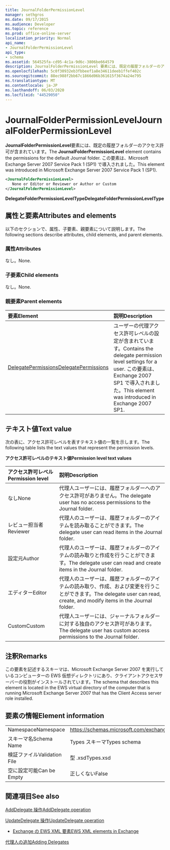 ```yaml
---
title: JournalFolderPermissionLevel
manager: sethgros
ms.date: 09/17/2015
ms.audience: Developer
ms.topic: reference
ms.prod: office-online-server
localization_priority: Normal
api_name:
- JournalFolderPermissionLevel
api_type:
- schema
ms.assetid: 564525fa-cd95-4c1a-9d6c-3806be664579
description: JournalFolderPermissionLevel 要素には、既定の履歴フォルダーのアクセス許可が含まれています。 この要素は、Microsoft Exchange Server 2007 Service Pack 1 (SP1) で導入されました。
ms.openlocfilehash: 5c0f30932eb3fbbeef1a8e34611deeb1ffef402c
ms.sourcegitcommit: 88ec988f2bb67c1866d06b361615f3674a24e795
ms.translationtype: MT
ms.contentlocale: ja-JP
ms.lasthandoff: 06/03/2020
ms.locfileid: "44529050"
---
```

# <a name="journalfolderpermissionlevel"></a><span data-ttu-id="b0823-104">JournalFolderPermissionLevel</span><span class="sxs-lookup"><span data-stu-id="b0823-104">JournalFolderPermissionLevel</span></span>

<span data-ttu-id="b0823-105">**JournalFolderPermissionLevel**要素には、既定の履歴フォルダーのアクセス許可が含まれています。</span><span class="sxs-lookup"><span data-stu-id="b0823-105">The **JournalFolderPermissionLevel** element contains the permissions for the default Journal folder.</span></span> <span data-ttu-id="b0823-106">この要素は、Microsoft Exchange Server 2007 Service Pack 1 (SP1) で導入されました。</span><span class="sxs-lookup"><span data-stu-id="b0823-106">This element was introduced in Microsoft Exchange Server 2007 Service Pack 1 (SP1).</span></span> 
  
```xml
<JournalFolderPermissionLevel>
   None or Editor or Reviewer or Author or Custom
</JournalFolderPermissionLevel>
```

 <span data-ttu-id="b0823-107">**DelegateFolderPermissionLevelType**</span><span class="sxs-lookup"><span data-stu-id="b0823-107">**DelegateFolderPermissionLevelType**</span></span>
## <a name="attributes-and-elements"></a><span data-ttu-id="b0823-108">属性と要素</span><span class="sxs-lookup"><span data-stu-id="b0823-108">Attributes and elements</span></span>

<span data-ttu-id="b0823-109">以下のセクションで、属性、子要素、親要素について説明します。</span><span class="sxs-lookup"><span data-stu-id="b0823-109">The following sections describe attributes, child elements, and parent elements.</span></span>
  
### <a name="attributes"></a><span data-ttu-id="b0823-110">属性</span><span class="sxs-lookup"><span data-stu-id="b0823-110">Attributes</span></span>

<span data-ttu-id="b0823-111">なし。</span><span class="sxs-lookup"><span data-stu-id="b0823-111">None.</span></span>
  
### <a name="child-elements"></a><span data-ttu-id="b0823-112">子要素</span><span class="sxs-lookup"><span data-stu-id="b0823-112">Child elements</span></span>

<span data-ttu-id="b0823-113">なし。</span><span class="sxs-lookup"><span data-stu-id="b0823-113">None.</span></span>
  
### <a name="parent-elements"></a><span data-ttu-id="b0823-114">親要素</span><span class="sxs-lookup"><span data-stu-id="b0823-114">Parent elements</span></span>

|<span data-ttu-id="b0823-115">**要素**</span><span class="sxs-lookup"><span data-stu-id="b0823-115">**Element**</span></span>|<span data-ttu-id="b0823-116">**説明**</span><span class="sxs-lookup"><span data-stu-id="b0823-116">**Description**</span></span>|
|:-----|:-----|
|[<span data-ttu-id="b0823-117">DelegatePermissions</span><span class="sxs-lookup"><span data-stu-id="b0823-117">DelegatePermissions</span></span>](delegatepermissions.md) <br/> |<span data-ttu-id="b0823-118">ユーザーの代理アクセス許可レベルの設定が含まれています。</span><span class="sxs-lookup"><span data-stu-id="b0823-118">Contains the delegate permission level settings for a user.</span></span> <span data-ttu-id="b0823-119">この要素は、Exchange 2007 SP1 で導入されました。</span><span class="sxs-lookup"><span data-stu-id="b0823-119">This element was introduced in Exchange 2007 SP1.</span></span>  <br/> |
   
## <a name="text-value"></a><span data-ttu-id="b0823-120">テキスト値</span><span class="sxs-lookup"><span data-stu-id="b0823-120">Text value</span></span>

<span data-ttu-id="b0823-121">次の表に、アクセス許可レベルを表すテキスト値の一覧を示します。</span><span class="sxs-lookup"><span data-stu-id="b0823-121">The following table lists the text values that represent the permission levels.</span></span>
  
<span data-ttu-id="b0823-122">**アクセス許可レベルのテキスト値**</span><span class="sxs-lookup"><span data-stu-id="b0823-122">**Permission level text values**</span></span>

|<span data-ttu-id="b0823-123">**アクセス許可レベル**</span><span class="sxs-lookup"><span data-stu-id="b0823-123">**Permission level**</span></span>|<span data-ttu-id="b0823-124">**説明**</span><span class="sxs-lookup"><span data-stu-id="b0823-124">**Description**</span></span>|
|:-----|:-----|
|<span data-ttu-id="b0823-125">なし</span><span class="sxs-lookup"><span data-stu-id="b0823-125">None</span></span>  <br/> |<span data-ttu-id="b0823-126">代理人ユーザーには、履歴フォルダーへのアクセス許可がありません。</span><span class="sxs-lookup"><span data-stu-id="b0823-126">The delegate user has no access permissions to the Journal folder.</span></span>  <br/> |
|<span data-ttu-id="b0823-127">レビュー担当者</span><span class="sxs-lookup"><span data-stu-id="b0823-127">Reviewer</span></span>  <br/> |<span data-ttu-id="b0823-128">代理人のユーザーは、履歴フォルダーのアイテムを読み取ることができます。</span><span class="sxs-lookup"><span data-stu-id="b0823-128">The delegate user can read items in the Journal folder.</span></span>  <br/> |
|<span data-ttu-id="b0823-129">設定元</span><span class="sxs-lookup"><span data-stu-id="b0823-129">Author</span></span>  <br/> |<span data-ttu-id="b0823-130">代理人のユーザーは、履歴フォルダーのアイテムの読み取りと作成を行うことができます。</span><span class="sxs-lookup"><span data-stu-id="b0823-130">The delegate user can read and create items in the Journal folder.</span></span>  <br/> |
|<span data-ttu-id="b0823-131">エディター</span><span class="sxs-lookup"><span data-stu-id="b0823-131">Editor</span></span>  <br/> |<span data-ttu-id="b0823-132">代理人のユーザーは、履歴フォルダーのアイテムの読み取り、作成、および変更を行うことができます。</span><span class="sxs-lookup"><span data-stu-id="b0823-132">The delegate user can read, create, and modify items in the Journal folder.</span></span>  <br/> |
|<span data-ttu-id="b0823-133">Custom</span><span class="sxs-lookup"><span data-stu-id="b0823-133">Custom</span></span>  <br/> |<span data-ttu-id="b0823-134">代理人ユーザーには、ジャーナルフォルダーに対する独自のアクセス許可があります。</span><span class="sxs-lookup"><span data-stu-id="b0823-134">The delegate user has custom access permissions to the Journal folder.</span></span>  <br/> |
   
## <a name="remarks"></a><span data-ttu-id="b0823-135">注釈</span><span class="sxs-lookup"><span data-stu-id="b0823-135">Remarks</span></span>

<span data-ttu-id="b0823-136">この要素を記述するスキーマは、Microsoft Exchange Server 2007 を実行しているコンピューターの EWS 仮想ディレクトリにあり、クライアントアクセスサーバーの役割がインストールされています。</span><span class="sxs-lookup"><span data-stu-id="b0823-136">The schema that describes this element is located in the EWS virtual directory of the computer that is running Microsoft Exchange Server 2007 that has the Client Access server role installed.</span></span>
  
## <a name="element-information"></a><span data-ttu-id="b0823-137">要素の情報</span><span class="sxs-lookup"><span data-stu-id="b0823-137">Element information</span></span>

|||
|:-----|:-----|
|<span data-ttu-id="b0823-138">Namespace</span><span class="sxs-lookup"><span data-stu-id="b0823-138">Namespace</span></span>  <br/> |https://schemas.microsoft.com/exchange/services/2006/types  <br/> |
|<span data-ttu-id="b0823-139">スキーマ名</span><span class="sxs-lookup"><span data-stu-id="b0823-139">Schema Name</span></span>  <br/> |<span data-ttu-id="b0823-140">Types スキーマ</span><span class="sxs-lookup"><span data-stu-id="b0823-140">Types schema</span></span>  <br/> |
|<span data-ttu-id="b0823-141">検証ファイル</span><span class="sxs-lookup"><span data-stu-id="b0823-141">Validation File</span></span>  <br/> |<span data-ttu-id="b0823-142">型 .xsd</span><span class="sxs-lookup"><span data-stu-id="b0823-142">Types.xsd</span></span>  <br/> |
|<span data-ttu-id="b0823-143">空に設定可能</span><span class="sxs-lookup"><span data-stu-id="b0823-143">Can be Empty</span></span>  <br/> |<span data-ttu-id="b0823-144">正しくない</span><span class="sxs-lookup"><span data-stu-id="b0823-144">False</span></span>  <br/> |
   
## <a name="see-also"></a><span data-ttu-id="b0823-145">関連項目</span><span class="sxs-lookup"><span data-stu-id="b0823-145">See also</span></span>



[<span data-ttu-id="b0823-146">AddDelegate 操作</span><span class="sxs-lookup"><span data-stu-id="b0823-146">AddDelegate operation</span></span>](adddelegate-operation.md)
  
[<span data-ttu-id="b0823-147">UpdateDelegate 操作</span><span class="sxs-lookup"><span data-stu-id="b0823-147">UpdateDelegate operation</span></span>](updatedelegate-operation.md)


- [<span data-ttu-id="b0823-148">Exchange の EWS XML 要素</span><span class="sxs-lookup"><span data-stu-id="b0823-148">EWS XML elements in Exchange</span></span>](ews-xml-elements-in-exchange.md)


[<span data-ttu-id="b0823-149">代理人の追加</span><span class="sxs-lookup"><span data-stu-id="b0823-149">Adding Delegates</span></span>](https://msdn.microsoft.com/library/3a744150-66a3-4a13-9433-793603ba5038%28Office.15%29.aspx)


